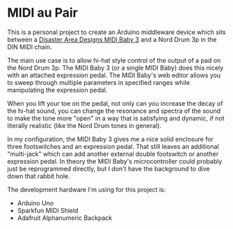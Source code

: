 MIDI au Pair
============

This is a personal project to create an Arduino middleware device which sits between a [Disaster Area Designs MIDI Baby 3](https://www.disasterareadesigns.com/shop/p/midi-baby-3) and a Nord Drum 3p in the DIN MIDI chain. 

The main use case is to allow hi-hat style control of the output of a pad on the Nord Drum 3p.  The MIDI Baby 3 (or a single MIDI Baby) does this nicely with an attached expression pedal. The MIDI Baby's web editor allows you to sweep through multiple parameters in specified ranges while manipulating the expression pedal. 

When you lift your toe on the pedal, not only can you increase the decay of the hi-hat sound, you can change the resonance and spectra of the sound to make the tone more "open" in a way that is satisfying and dynamic, if not literally realistic (like the Nord Drum tones in general). 

In my configuration, the MIDI Baby 3 gives me a nice solid enclosure for three footswitches and an expression pedal. That still leaves an additional "multi-jack" which can add another external double footswitch or another expression pedal. In theory the MIDI Baby's microcontroller could probably just be reprogrammed directly, but I don't have the background to dive down that rabbit hole.

The development hardware I'm using for this project is:

 * Arduino Uno
 * Sparkfun MIDI Shield
 * Adafruit Alphanumeric Backpack
 


